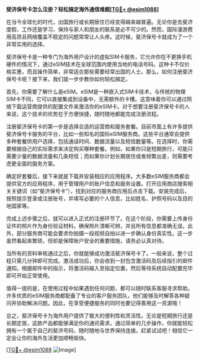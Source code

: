 **斐济保号卡怎么注册？轻松搞定海外通信难题[[TG💪+ @esim1088](https://t.me/s/esim1088)]**

在当今全球化的时代，出国旅行或长期居住已经变得越来越普遍。无论你是去斐济度假、工作还是学习，保持与家人和朋友的联系是必不可少的。然而，国际漫游费用高昂且网络覆盖不稳定的问题常常让人头疼。这时候，斐济保号卡就成为了一个非常实用的选择。

斐济保号卡是一种专门为海外用户设计的虚拟SIM卡服务，它允许你在不更换手机硬件的情况下，通过eSIM技术在全球范围内使用当地的电话号码。这种卡不仅价格实惠，而且操作简单，非常适合那些需要经常出国的人士。那么，如何注册斐济保号卡呢？接下来，我们就一步步教你如何轻松搞定。

首先，你需要了解什么是eSIM。eSIM是一种嵌入式SIM卡技术，与传统的物理SIM卡不同，它可以直接集成到设备中，无需额外的卡槽。这意味着你可以通过网络下载运营商提供的配置文件来激活你的eSIM卡。对于想要注册斐济保号卡的人来说，这个技术的优势在于方便快捷，随时随地都能完成注册流程。

注册斐济保号卡的第一步是选择合适的运营商和服务套餐。目前市面上有许多提供斐济保号卡服务的平台，比如一些知名的国际eSIM服务商。这些平台通常会提供多种套餐供用户选择，包括通话时间、数据流量以及短信数量等。在选择时，你需要根据自己的实际需求来决定购买哪种套餐。例如，如果你只是短期旅行，可能只需要少量的数据流量和几条短信；而如果你计划长期居住或者频繁出差，则需要考虑更全面的服务方案。

确定好套餐后，接下来就是下载并安装相应的应用程序。大多数eSIM服务商都会提供官方的应用程序，用于管理用户的账户信息和服务设置。打开应用商店搜索相关关键词（如“斐济保号卡”），找到对应的服务商应用后点击下载。安装完成后，按照提示登录或注册账号，并填写必要的个人信息，比如姓名、护照号码以及目的地国家等。

完成上述步骤之后，就可以进入正式的注册环节了。在这个阶段，你需要上传身份证件的照片作为身份验证材料。确保照片清晰可辨，并且所有信息都准确无误。此外，部分服务商可能会要求你拍摄一段视频自拍以进一步确认身份真实性。这一步虽然看起来繁琐，但却是保障账户安全的重要措施，请务必认真对待。

当所有的资料审核通过之后，你就能够成功激活斐济保号卡了。一般来说，整个过程只需几分钟即可完成。激活成功后，你会收到一封包含激活码及后续指引的邮件通知。根据邮件中的指示，将激活码输入至指定位置，然后等待系统自动配置完毕即可开始正常使用。

值得一提的是，在使用过程中如果遇到任何问题，都可以随时联系客服寻求帮助。许多优质的eSIM服务商都配备了专业的客户服务团队，他们能够及时解答各种疑问并协助解决问题。因此，在享受便捷服务的同时也要记得善用这一资源哦！

总之，斐济保号卡为海外用户提供了极大的便利性和灵活性。无论是短期旅行还是长期定居，这款产品都能够满足你的通讯需求。通过简单的几步操作，你就能轻松拥有一个属于自己的斐济号码，随时随地与世界保持连接。赶紧试试吧！相信它一定会让你的海外生活更加顺畅愉快。

[[TG💪+ @esim1088](https://t.me/s/esim1088) ![Image](https://i.postimg.cc/4NQfJmqS/Snipaste-2025-05-13-00-14-12.png)]